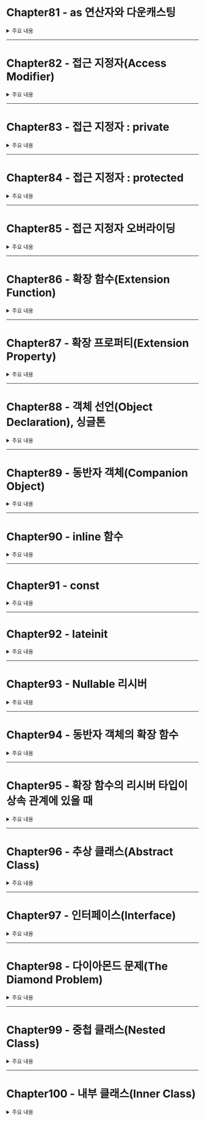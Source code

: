 # Chapter81 - as 연산자와 다운캐스팅

<details><summary>주요 내용
</summary>

## as 연산자와 다운캐스팅

- **다운캐스팅(Downcasting)** : 업캐스팅과 반대로 슈퍼클래스 타입을 서브클래스 타입으로 받는 것  
  
- `피연산자(참조 변수) as 피연산자(타입)` : 왼쪽 피연산자의 타입을 오른쪽 피연산자 타입으로 캐스팅  
  
- `person as Student`   
  
- 캐스팅에 실패했을 때 예외가 발생하는 것을 막고 싶으면 **as? 연산자** 를 대신 사용해야 한다  
  
</details>

---


# Chapter82 - 접근 지정자(Access Modifier)
<details><summary>주요 내용
</summary>


## 접근 지정자(Access Modifier)
  
- 일부 요소에 접근 권한이라는 것을 지정할 수 있으며 이를 접근 지정자 또는 가시성 지정자라고 한다 
  
|이름|의미|
|---|---|
|public|모든 곳에서 접근 가능. 접근 지정자를 생략하면 기본적으로 public이 된다|
|internal|같은 모듈 안에서 접근 가능. 여기서 모듈은 IntelliJ 프로젝트의 모듈을 가리킨다|  
|protected|클래스 내부와, 서브클래스 안에서만 접근 가능하다| 
|private|프로퍼티와 멤버 함수일 경우, 해당 클래스 안에서만 접근 가능하고, 그 외의 경우, 같은 파일 내에서만 접근 가능하다|  
  
  
```kotlin
  
  class Rectangle(private val width: Int, private val height : Int)
{
    val area : Int
    get() = width * height
}



fun main(){
    val rect  = Rectangle(5,7)
    //println(rect.width) // private이기 때문에 error
    println(rect.area)
}
  
```  
  
  
  
  
  
  
  
  
</details>


---


# Chapter83 - 접근 지정자 : private
<details><summary>주요 내용
</summary>


## 접근 지정자 : private
  
- private로 선언한 변수는 해당 파일에서만 접근이 가능하다
 
  
```kotlin
  
  public class Person(age:Int){
    public var age = age
    private set // default Setter를 private로 선언한다 

    public val isYoung public get() = age<30 //Getter는 어디에서나 접근이 가능하다 
}
  
```  
  
  
</details>


---



# Chapter84 - 접근 지정자 : protected
<details><summary>주요 내용
</summary>


## 접근 지정자 : protected
  
- open된 상위클래스의 protected 프로퍼티는 상속을 받은 하위클래스에서 사용이 가능하다 
  

 ```kotlin
  
open class AAA(protected val number: Int)

class BBB(number: Int) : AAA(number)
{
    fun printNumber() = println(number) // 상속을 받았기 때문에 AAA의 프로퍼티에 접근 가능
}

fun main(){
    val test = BBB(36)
    test.printNumber()
}
  
 ``` 
  
  
</details>



---




# Chapter85 - 접근 지정자 오버라이딩
<details><summary>주요 내용
</summary>

## 접근 지정자 오버라이딩

- 오버라이딩을 통해 protected인 프로퍼티나 멤버 함수의 접근 지정자를 public으로 변경할 수 있다  
  
```kotlin
  
  open class A(protected open val number: Int)
{
    protected open fun hello(){
        println("hello")
    }
}

class B(number: Int) : A(number)
{
    public override val number : Int
    get() = super.number

    public override fun hello() = super.hello()
}

fun main(){
    val b = B(26)
    val a : A = b 
    
    // println(a.number) error 
    // a.hello()  error 
    
    println(b.number) // b에서 타입을 override 해줬기 때문에 접근이 가능
    b.hello()
}
  
```  
  
  
- private인 프로퍼티와 멤버 함수는 서브클래스에서도 접근이 불가능하기 때문에 **오버라이딩 할 수 없다**
 
- private인 프로퍼티와 멤버 함수에는 open 키워드 자체를 지정할 수 없
  
  
  
  
  
  
</details>



---





# Chapter86 - 확장 함수(Extension Function)
<details><summary>주요 내용
</summary>


## 확장 함수(Extension Function)
  
- 확장 함수 문법을 이용하여, 상속 없이 클래스 외부에서 멤버 함수를 추가할 수 있다  
  
- **리시버(Receiver) 타입** : 함수를 주입할 클래스 
  
- this를 사용하여 리시버 타입의 프로퍼티나 멤버 함수에 접근할 수 있다. 단, private나 protected인 멤버에는 접근할 수 없다 
  
  
  
```kotlin
  
  fun String.isNumber(): Boolean {
    var i = 0
    while(i < this.length)
    {
        if(!('0' <= this[i] && this[i]<='9'))
            return false
        i+=1
    }
    return true 
}



fun main(){
    println("1234567890".isNumber())
    println("500원".isNumber())
}
  
```  
  
  
  
</details>



---




# Chapter87 - 확장 프로퍼티(Extension Property)
<details><summary>주요 내용
</summary>


## 확장 프로퍼티(Extension Property)
  
- 확장 함수처럼 프로퍼티 이름 앞에 리시버 타입을 적는다 
  
```kotlin
  
  val String.isLarge : Boolean
    get() = this.length >= 10


fun main(){
    println("1234567890".isLarge)
    println("500원".isLarge)
}
  
```  
  
  
  
- 확장 프로퍼티에는 Field가 존재하지 않는다 
  
</details>



---




# Chapter88 - 객체 선언(Object Declaration), 싱글톤 
<details><summary>주요 내용
</summary>

### 객체 선언(Object Declaration)

```kotlin
  
object Person2
{
    var name : String = ""
    var age : Int = 0
    fun print(){
        println(name)
        println(age)
    }
}
fun main(){
    Person2.name = "Singleton"
    Person2.age = 45
    Person2.print()
}
  
```  
  
- **프로그램 전체에서 공유할 수 있는 하나뿐인 객체를 선언할 때** 사용한다  
 
- object 키워드 덕에 자바에서 작성해야만 했던 싱글톤 패턴 코드를 더 이상 쓰지 않아도 된다   
  
  
</details>





---





# Chapter89 - 동반자 객체(Companion Object)
<details><summary>주요 내용
</summary>

## 동반자 객체(Companion Object)
  
- 클래스 안에 포함되는 이름 없는 객체. **어떤 클래스의 모든 인스턴스가 공유하는 객체** 를 만들고 싶을 때 사용한다
  
```kotlin
  
  class Person3 private constructor(){
    companion object{
        fun create():Person3{
            countCreated +=1
            return Person3()
        }
        var countCreated = 0 // Person의 인스턴스를 집계하기 위한 프로퍼티 
        private set          // 외부에서 함부로 값을 조정하는 것을 방지하고자 private로 설정 
    }
}

fun main(){
    val a = Person3.create()
    val b = Person3.create()
    println(Person3.countCreated)
}
  
```  
  
- **companion object 키워드** 로 동반자 객체를 선언한다 
  
- 동반자 객체는 **자신이 속한 클래스의 이름으로 접근할 수 있다**
  
- 동반자 객체는 클래스당 한 개만 존재한다 
  
- 코틀린에는 static 키워드가 존재하지 않기 때문에, 자바에서의 static과 같은 효과를 얻고 싶으면 동반자 객체를 사용해야 한다 
  
- `객체이름.프로퍼티` 로 함수 호출 및 프로퍼티에 접근한다 
  
</details>


---




# Chapter90 - inline 함수
<details><summary>주요 내용
</summary>

## inline 함수

- inline 함수를 사용하면, 실행 흐름을 점프하지 않고 함수 호출문을 함수의 몸체로 대체하기 때문에 성능을 조금이나마 개선할 수 있다   
  
```kotlin
  
inline fun hello(){
    println("Hello")
    println("Kotlin")
}

fun main(){
    hello()
    hello()
    hello()
  """
    println("Hello")
    println("Kotlin")
    println("Hello")
    println("Kotlin")
    println("Hello")
    println("Kotlin")
  """
}
  
```  
  
- inline 함수는 함수 속의 문장을 재활용하지 않기 때문에, 문장이 많은 함수를 inline으로 바꾸면 프로그램의 크기가 기하급수적으로 늘어난다 
  
- inline 함수는 함수 몸체 코드가 무한대로 늘어날 수 있기 때문에 재귀호출이 불가능하다 
  
  
</details>


---




# Chapter91 - const
<details><summary>주요 내용
</summary>


## const
  
- val 변수 앞에 const 키워드를 붙이면 변수에 접근하는 코드를 변수에 저장된 값으로 대체시킨다 
 
- const가 붙은 변수에는 리터럴로 이루어진 표현식만 저장이 가능하다 
  
```kotlin
  
const val hello = "Hello" + "World"

object Foo
{
    const val bar = "bar"
}

fun main(){
    println(hello) // 컴파일 시 hello가 Hello World로 대체돼서 번역된다 
    println(Foo.bar)
    println(hello)
    println(Foo.bar)
}
  
```  
  
- const가 붙은 변수는 리터럴로 대체되기 때문에 **코틀린 문법 중 리터럴만 와야 하는 자리** 에 사용할 수 있다   
  
  
</details>

---


# Chapter92 - lateinit
<details><summary>주요 내용
</summary>


## lateinit
  
- **lateinit 키워드** 가 붙은 프로퍼티는 클래스 안에서 바로 초기화하지 않아도 된다 

- **lateinit 키워드는 var 키워드에서만 가능하다**
  
```kotlin
  
  class Rect{
    lateinit var pt:Point
    lateinit var pt2:Point

    val width: Int get() = pt2.x - pt.x
    val height: Int get() = pt2.y - pt.y
    val area get() = width * height
}

fun main(){
    val rect = Rect()
    rect.pt = Point(3,3)
    rect.pt2 = Point(6,5)

    println("너비: ${rect.width}")
    println("높이: ${rect.height}")
    println("넓이:${rect.area}")
}
  
```  
  
- lateinit 프로퍼티가 초기화되었는지 여부를 확인하는 방법  
  
```kotlin
  if(rect::pt.isInitialized) {}
```  
  
</details>

---


# Chapter93 - Nullable 리시버
<details><summary>주요 내용
</summary>


## Nullable 리시버
  
```kotlin
  
fun String?.isNumber(){ // 리시버 타입에 ?가 붙어 있고 이것이 Nullable 리시버 
    if(this==null)
        println("문자열이 null입니다")
}

fun main(){
    val empty : String ? = null
    empty.isNumber() 
}
  
```  
  
- 확장 함수의 리시버 타입이 Nullable이기 때문에, 표현식의 값이 null이어도 확장 함수를 호출할 수 있다   
  
</details>

---


# Chapter94 - 동반자 객체의 확장 함수
<details><summary>주요 내용
</summary>

## 동반자 객체의 확장 함수 

```kotlin
  
 fun 클래스 이름.Companion.함수 이름()
  
```  
  
- 동반자 객체는 클래스 이름만으로 접근할 수 있지만, 확장 함수를 선언할 때 그렇게 하면 동반자 객체가 아닌 클래스 자체에 멤버 함수가 추가되므로 식별자를 반드시 적어준다 
  
```kotlin
  
class Person { companion object}
fun Person.Companion.create() = Person

fun main() = Person.create()
  
```  
  
  
</details>




---


# Chapter95 - 확장 함수의 리시버 타입이 상속 관계에 있을 때
<details><summary>주요 내용
</summary>


## 확장 함수의 리시버 타입이 상속 관계에 있을 때
  
- 확장 함수는 멤버 함수와는 다르게 **참조 변수가 실제로 가리키는 객체의 타입을 따르지 않고, 참조 변수의 타입을 그대로 따른다**  
  
</details>





---


# Chapter96 - 추상 클래스(Abstract Class)
<details><summary>주요 내용
</summary>


## 추상 클래스(Abstract Class)
  
- 공통되는 멤버를 전파하는 용도로 쓴다   
  
  
- 클래스를 추상 클래스로 만드려면, 클래스 선언 맨 앞에 **abstract 키워드** 를 붙인다

- 추상 클래스는 일부 멤버의 내용이 비어있는 불완전한 클래스이기 때문에 객체를 생성할 수 없다 
  
- abstract 키워드는 그 자체로 **open 키워드를 포함하고 있다**
  
</details>





---


# Chapter97 - 인터페이스(Interface)
<details><summary>주요 내용
</summary>


## 인터페이스(Interface)
  
- 클래스에 어떤 멤버 함수와 프로퍼티가 **반드시 존재한다는 것을 보장하기 위한 장치**  
  
  
```kotlin
  
interface Printalbe{
    fun print():Unit
}

class A1 : Printalbe
{
    override fun print() {
        println("Hello A")
    }
}
fun print(anything:Printalbe)
{
    anything.print()
}



fun main(args:Array<String>){
    print(A1())
}
  
```  
  
- 인터페이스는 멤버 함수, 추상 멤버 함수, 추상 프로퍼티를 가질 수 있고, **일반 프로퍼티와 생성자는 가질 수 없다**
  
- 인터페이스 안의 멤버 함수는 내용이 비어있으면 자동으로 abstract가 붙는다 
  
- 인터페이스는 생성자가 존재하지 않기 때문에 **상속할 때 이름 옆에 ()를 쓰지 않는다** 
  
- 인터페이스 안에 있는 추상 멤버 함수는 모두 구현을 해야 한다 
  
- 인터페이스는 어떤 클래스에 플러그인을 추가한다는 개념에 가깝다 
  
  
</details>





---


# Chapter98 - 다이아몬드 문제(The Diamond Problem)
<details><summary>주요 내용
</summary>

## 다이아몬드 문제(The Diamond Problem)
  
  
  
</details>



---


# Chapter99 - 중첩 클래스(Nested Class)
<details><summary>주요 내용
</summary>


## 중첩 클래스(Nested Class)
 
- 클래스 안에 또 다른 클래스 
  
```kotlin
  
class Outer
{
    private val property:Int = 16
    class Nested{
        fun hello() = println("중첩된 클래스")
        //println(property) // error
    }
}
fun main(args:Array<String>)
{
    val instance : Outer.Nested = Outer.Nested()
    instance.hello()
}
  
```  

- 내부에 있는 클래스는 실제로는 완전히 분리된 장소에 있다 
  
- Outer의 인스턴스와 Outer.Nested의 인스턴스는 서로 어떠한 프로퍼티나 멤버 함수도 공유하지 않는다 
  
</details>



---


# Chapter100 - 내부 클래스(Inner Class)
<details><summary>주요 내용
</summary>


## 내부 클래스(Inner Class)
  
- 인스턴스가 바깥 클래스의 **인스턴스에 완전히 소속된다** 
  
- **inner 키워드** 를 붙인다 
  
```kotlin
  
class Outer2(private val value:Int)
{
    fun print(){
        println(this.value)
    }

    inner class Inner(private val innerValue:Int)
    {
        fun print(){
            this@Outer2.print()
            println(this.innerValue + this@Outer2.value)
        }
    }
}
fun main(args:Array<String>)
{
    val instance : Outer2 = Outer2(610)
    val innerInstance: Outer2.Inner = instance.Inner(40)
    innerInstance.print()
}
  
```  
  
- 내부 클래스의 인스턴스를 생성하려면 반드시 **바깐 클래스부터 인스턴스를 생성** 하고 ** 참조 변수.생성자()** 를 해야 한다 
  
- **해당 코드에서는 this@Outer2 이다** 
  
- ** this@Outer 키워드** 를 이용하여 자신이 속한 바깐 클래스의 인스턴스에 접근할 수 있다 
  
  
  
  
</details>



